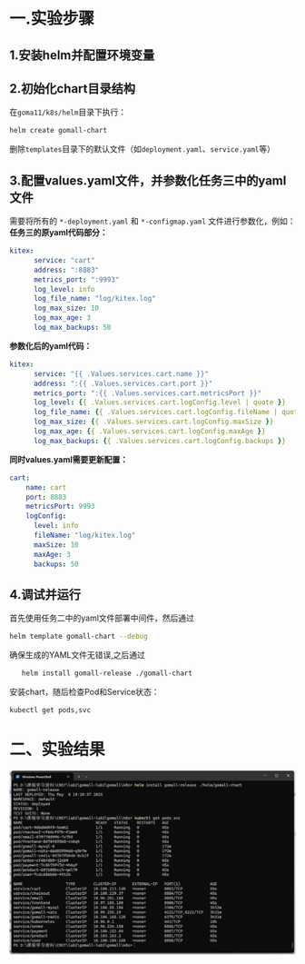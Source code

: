 # 一.实验步骤

## 1.安装helm并配置环境变量

## 2.初始化chart目录结构

在`goma11/k8s/helm`目录下执行：

```bash
helm create gomall-chart
```

 删除`templates`目录下的默认文件（如`deployment.yaml`、`service.yaml`等）

## 3.配置values.yaml文件，并参数化任务三中的yaml文件

需要将所有的 `*-deployment.yaml` 和 `*-configmap.yaml` 文件进行参数化，例如：  
**任务三的原yaml代码部分：**

```yaml
kitex:
      service: "cart"
      address: ":8883"
      metrics_port: ":9993"
      log_level: info
      log_file_name: "log/kitex.log"
      log_max_size: 10
      log_max_age: 3
      log_max_backups: 50
```

**参数化后的yaml代码：**      

```yaml
kitex:
      service: "{{ .Values.services.cart.name }}"
      address: ":{{ .Values.services.cart.port }}"
      metrics_port: ":{{ .Values.services.cart.metricsPort }}"
      log_level: {{ .Values.services.cart.logConfig.level | quote }}
      log_file_name: {{ .Values.services.cart.logConfig.fileName | quote }}
      log_max_size: {{ .Values.services.cart.logConfig.maxSize }}
      log_max_age: {{ .Values.services.cart.logConfig.maxAge }}
      log_max_backups: {{ .Values.services.cart.logConfig.backups }}
```

**同时values.yaml需要更新配置：**

```yaml
cart:
    name: cart
    port: 8883                   
    metricsPort: 9993
    logConfig:
      level: info
      fileName: "log/kitex.log"
      maxSize: 10
      maxAge: 3
      backups: 50
```

## 4.调试并运行

首先使用任务二中的yaml文件部署中间件，然后通过  

```bash
helm template gomall-chart --debug
```

确保生成的YAML文件无错误,之后通过

```bash
   helm install gomall-release ./gomall-chart
```

安装chart，随后检查Pod和Service状态：

```bash
kubectl get pods,svc
```

# 二、实验结果

![](./report_images/task6_result.png)